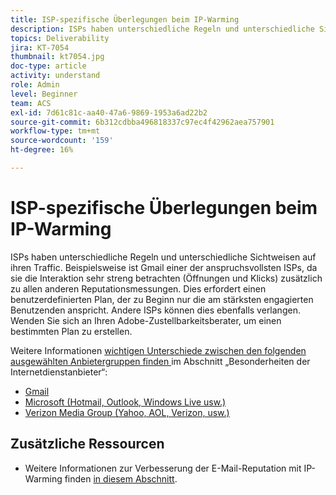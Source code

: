 ```yaml
---
title: ISP-spezifische Überlegungen beim IP-Warming
description: ISPs haben unterschiedliche Regeln und unterschiedliche Sichtweisen auf ihren Traffic. Dies erfordert einen benutzerdefinierten Plan, der zu Beginn nur die am stärksten engagierten Benutzenden anspricht.
topics: Deliverability
jira: KT-7054
thumbnail: kt7054.jpg
doc-type: article
activity: understand
role: Admin
level: Beginner
team: ACS
exl-id: 7d61c81c-aa40-47a6-9869-1953a6ad22b2
source-git-commit: 6b312cdbba496818337c97ec4f42962aea757901
workflow-type: tm+mt
source-wordcount: '159'
ht-degree: 16%

---
```


# ISP-spezifische Überlegungen beim IP-Warming

ISPs haben unterschiedliche Regeln und unterschiedliche Sichtweisen auf ihren Traffic. Beispielsweise ist Gmail einer der anspruchsvollsten ISPs, da sie die Interaktion sehr streng betrachten (Öffnungen und Klicks) zusätzlich zu allen anderen Reputationsmessungen. Dies erfordert einen benutzerdefinierten Plan, der zu Beginn nur die am stärksten engagierten Benutzenden anspricht. Andere ISPs können dies ebenfalls verlangen. Wenden Sie sich an Ihren Adobe-Zustellbarkeitsberater, um einen bestimmten Plan zu erstellen.

Weitere Informationen [ wichtigen Unterschiede zwischen den folgenden ausgewählten Anbietergruppen finden ](/help/internet-service-provider-specifics/overview.md) im Abschnitt „Besonderheiten der Internetdienstanbieter“:

* [Gmail](/help/internet-service-provider-specifics/gmail.md)
* [Microsoft (Hotmail, Outlook, Windows Live usw.)](/help/internet-service-provider-specifics/microsoft.md)
* [Verizon Media Group (Yahoo, AOL, Verizon, usw.)](/help/internet-service-provider-specifics/verizon-media-group.md)

## Zusätzliche Ressourcen

* Weitere Informationen zur Verbesserung der E-Mail-Reputation mit IP-Warming finden [ in diesem Abschnitt](/help/additional-resources/increase-reputation-with-ip-warming.md).
